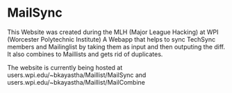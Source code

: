 # MailSync
This Website was created during the MLH (Major League Hacking) at WPI (Worcester Polytechnic Institute)
A Webapp that helps to sync TechSync members and Mailinglist by taking them as input and then outputing the diff. It also combines to Maillists and gets rid of duplicates.

The website is currently being hosted at users.wpi.edu/~bkayastha/Maillist/MailSync and users.wpi.edu/~bkayastha/Maillist/MailCombine
